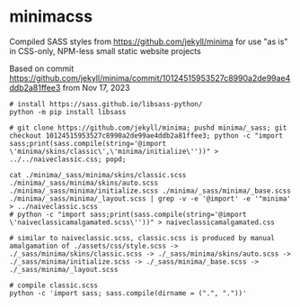 # minimacss
Compiled SASS styles from https://github.com/jekyll/minima for use "as is" in CSS-only, NPM-less small static website projects

Based on commit https://github.com/jekyll/minima/commit/10124515953527c8990a2de99ae4ddb2a81ffee3 from Nov 17, 2023

```shell
# install https://sass.github.io/libsass-python/
python -m pip install libsass

# git clone https://github.com/jekyll/minima; pushd minima/_sass; git checkout 10124515953527c8990a2de99ae4ddb2a81ffee3; python -c "import sass;print(sass.compile(string='@import \'minima/skins/classic\',\'minima/initialize\''))" > ../../naiveclassic.css; popd;

cat ./minima/_sass/minima/skins/classic.scss ./minima/_sass/minima/skins/auto.scss ./minima/_sass/minima/initialize.scss ./minima/_sass/minima/_base.scss ./minima/_sass/minima/_layout.scss | grep -v -e '@import' -e '"minima' > ../naiveclassic.scss
# python -c "import sass;print(sass.compile(string='@import \'naiveclassicamalgamated.scss\''))" > naiveclassicamalgamated.css

# similar to naiveclassic.scss, classic.scss is produced by manual amalgamation of ./assets/css/style.scss -> ./_sass/minima/skins/classic.scss -> ./_sass/minima/skins/auto.scss -> ./_sass/minima/initialize.scss -> ./_sass/minima/_base.scss -> ./_sass/minima/_layout.scss

# compile classic.scss
python -c 'import sass; sass.compile(dirname = (".", "."))'
```
